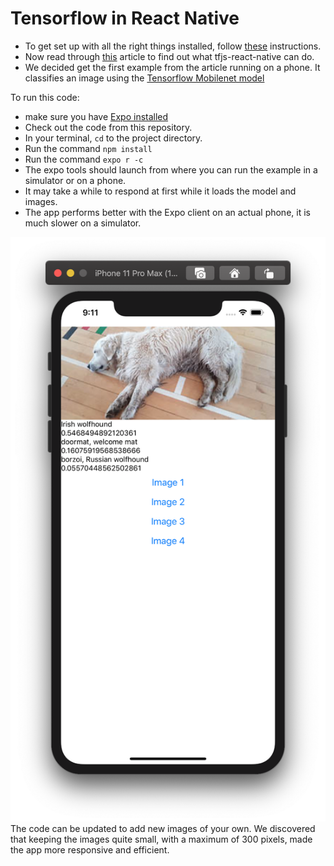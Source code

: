 # Tensorflow in React Native
- To get set up with all the right things installed, follow [these](https://www.npmjs.com/package/@tensorflow/tfjs-react-native) instructions. 
- Now read through [this](https://blog.tensorflow.org/2020/02/tensorflowjs-for-react-native-is-here.html?m=1) article to find out what tfjs-react-native can do.
- We decided get the first example from the article running on a phone. It classifies an image using the [Tensorflow Mobilenet model](https://www.tensorflow.org/api_docs/python/tf/keras/applications/MobileNet)

To run this code:
- make sure you have [Expo installed](https://expo.io/learn)
- Check out the code from this repository.
- In your terminal, `cd` to the project directory. 
- Run the command `npm install` 
- Run the command `expo r -c`
- The expo tools should launch from where you can run the example in a simulator or on a phone.
- It may take a while to respond at first while it loads the model and images.
- The app performs better with the Expo client on an actual phone, it is much slower on a simulator.

![screenshot](./Screenshot.png)
The code can be updated to add new images of your own. We discovered that keeping the images quite small, with a maximum of 300 pixels, made the app more responsive and efficient. 

